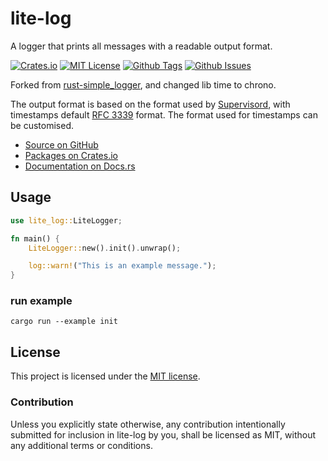 # lite-log

A logger that prints all messages with a readable output format.

[![Crates.io][crates-badge]][crates-url]
[![MIT License][license-badge]][license-link]
[![Github Tags][tags-badge]][tags-link]
[![Github Issues][issues-badge]][issues-link]

[crates-url]: https://crates.io/crates/lite-log
[crates-badge]: https://img.shields.io/crates/v/lite-log.svg
[license-badge]: https://img.shields.io/github/license/mark0725/rust-lite-log
[license-link]: https://github.com/mark0725/rust-lite-log/blob/master/LICENSE
[tags-badge]: https://img.shields.io/github/tag/mark0725/rust-lite-log.svg
[tags-link]: https://github.com/mark0725/rust-lite-log/tags
[issues-badge]: https://img.shields.io/github/issues/mark0725/rust-lite-log.svg
[issues-link]: https://github.com/mark0725/rust-lite-log/issues

Forked from [rust-simple_logger](https://github.com/borntyping/rust-simple_logger), and changed lib time to chrono.

The output format is based on the format used by [Supervisord](https://github.com/Supervisor/supervisor), with timestamps default [RFC 3339](https://datatracker.ietf.org/doc/html/rfc3339) format. The format used for timestamps can be customised.

* [Source on GitHub](https://github.com/mark0725/rust-lite-log)
* [Packages on Crates.io](https://crates.io/crates/lite-log)
* [Documentation on Docs.rs](https://docs.rs/lite-log)


## Usage

```rust
use lite_log::LiteLogger;

fn main() {
    LiteLogger::new().init().unwrap();

    log::warn!("This is an example message.");
}
```

### run example

```
cargo run --example init
```

## License

This project is licensed under the [MIT license].

[MIT license]: https://github.com/mark0725/lite-log/blob/master/LICENSE

### Contribution

Unless you explicitly state otherwise, any contribution intentionally submitted
for inclusion in lite-log by you, shall be licensed as MIT, without any additional
terms or conditions.